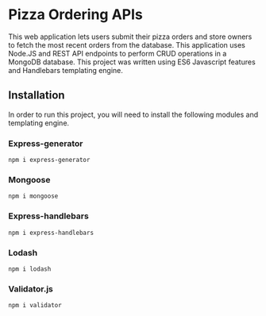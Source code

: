 # Pizza Ordering APIs

This web application lets users submit their pizza orders and store owners to fetch the most recent orders from the database. This application uses Node.JS and REST API endpoints to perform CRUD operations in a MongoDB database. This project was written using ES6 Javascript features and Handlebars templating engine.

## Installation

In order to run this project, you will need to install the following modules and templating engine.

### Express-generator

```
npm i express-generator
```

### Mongoose

```
npm i mongoose
```

### Express-handlebars

```
npm i express-handlebars
```

### Lodash

```
npm i lodash
```

### Validator.js

```
npm i validator
```

 
